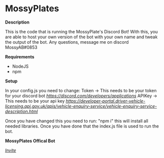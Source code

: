 # MossyPlates

**Description**

 This is the code that is running the MossyPlate's Discord Bot!
 With this, you are able to host your own version of the bot with your own name and tweak the output of the bot.
 Any questions, message me on discord MossyAB#0853
 
 **Requirements**
 
- NodeJS
- npm

**Setup**

In your config.js you need to change:
 Token -> This needs to be your token for your discord bot *https://discord.com/developers/applications*
 APIKey -> This needs to be your api key *https://developer-portal.driver-vehicle-licensing.api.gov.uk/apis/vehicle-enquiry-service/vehicle-enquiry-service-description.html*

Once you have changed this you need to run: "npm i" this will install all needed libraries.
Once you have done that the index.js file is used to run the bot.

**MossyPlates Offical Bot**

*[Invite](https://discord.com/api/oauth2/authorize?client_id=1097577958614515772&permissions=274877990912&scope=bot)*
